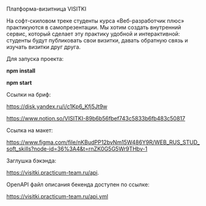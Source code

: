  Платформа-визитница VISITKI

 На софт-скиловом треке студенты курса «Веб-разработчик плюс» практикуются в самопрезентации. Мы хотим создать внутренний сервис, который сделает эту практику удобной и интерактивной: студенты будут публиковать свои визитки, давать обратную связь и изучать визитки друг друга.

Для запуска проекта:

**npm install**

**npm start**


Ссылки на бриф:

https://disk.yandex.ru/i/c1Kp6_Kfj5Jt9w

https://www.notion.so/VISITKI-89b6b56fbef743c5833b6fb483c50817


Ссылка на макет:

https://www.figma.com/file/nKBudPP12bvNm15W486Y9R/WEB_RUS_STUD_soft_skills?node-id=36%3A4&t=rnZK0G5G5Wr9THbv-1

Заглушка бэкэнда:

https://visitki.practicum-team.ru/api.

OpenAPI файл описания бекенда доступен по ссылке:

https://visitki.practicum-team.ru/api.yml
